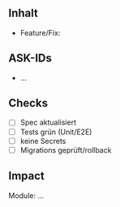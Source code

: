 ## Inhalt
- Feature/Fix:
## ASK-IDs
- …
## Checks
- [ ] Spec aktualisiert
- [ ] Tests grün (Unit/E2E)
- [ ] keine Secrets
- [ ] Migrations geprüft/rollback
## Impact
Module: …
